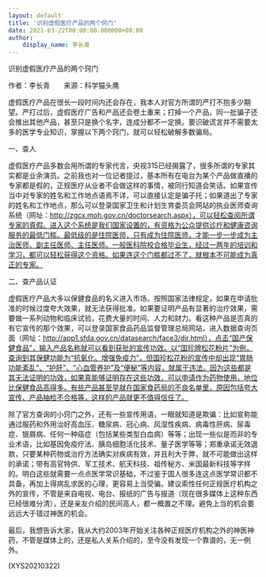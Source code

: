 ```yaml
---
layout: default
title: '识别虚假医疗产品的两个窍门'
date: 2021-03-22T00:00:00.000000+08:00
author:
    display_name: 李长青
---
```


识别虚假医疗产品的两个窍门

作者：李长青　　来源：科学猫头鹰

虚假医疗产品在很长一段时间内还会存在，我本人对官方所谓的严打不抱多少期望。严打过后，虚假医疗广告和产品还会卷土重来；打掉一个产品，同一批骗子还会推出其他产品，甚至只是换个名字，连成分都不一定换。要识破谎言并不需要太多的医学专业知识，掌握以下两个窍门，就可以轻松破解多数骗局。

一、查人

虚假医疗产品多数会用所谓的专家代言，央视315已经揭露了，很多所谓的专家其实都是业余演员。之前我也对一位记者提过，基本所有在电台为某个产品做直播的专家都是假的，正规医疗从业者不会做这样的事情，被同行知道会笑话。如果宣传当中对专家的姓名和工作地点语焉不详，可以直接认定是骗子托；如果道出了专家的姓名和工作地点，那么可以登录国家卫生和计划生育委员会网站的执业医师查询系统（网址：http://zgcx.moh.gov.cn/doctorsearch.aspx），可以轻松查阅所谓专家的真假。进入这个系统是我们国家设置的，有资格为公众提供诊疗和健康咨询服务的最低门槛。最低级的是住院医师，只有成为住院医师，才能一步一步成为主治医师、副主任医师、主任医师。一般医科院校合格毕业生，经过一两年的培训和学习，都可以轻松获得这个资格。如果连这个门槛都过不了，就根本不可能成为真正的专家。

二、查产品认证

虚假医疗产品大多以保健食品的名义进入市场。按照国家法律规定，如果在申请批准的时候过度夸大效果，就无法获得批准。如果要证明产品有显著的治疗效果，需要做一系列动物和临床试验，花费大量的时间、人力和财力。看这种产品是否真的有它宣传的那个效果，可以登录国家食品药品监督管理总局网站，进入数据查询页面（网址：http://app1.sfda.gov.cn/datasearch/face3/dir.html），点击“国产保健食品”，输入产品名称就可以看到获批的宣传功效。以“国珍牌松花粉片”为例，查询到其保健功能为“抗氧化、增强免疫力”，但国珍松花粉的宣传中却出现“胃肠功能紊乱”、“护肝”、“心血管养护”及“便秘”等内容，就属于违法。因为这些都是其无法证明的功效，如果真能够证明存在这些功效，可以申请作为药物使用，地位比保健食品高得多。有些产品甚至早就在国家食药局的不良名单里，原因包括夸大宣传、产品抽检不合格等，这样的产品就更不值得信任了。

除了官方查询的小窍门之外，还有一些宣传用语，一眼就知道是欺骗：比如宣称能通过服药和外用治好高血压、糖尿病、冠心病、风湿性疾病、病毒性肝病、尿毒症、银屑病、任何一种癌症（包括某些类型白血病）等等；出现一些似是而非的专业术语，比如基因免疫疗法、胰岛细胞活化技术、量子医学等等；郑重承诺无效退款，只要某种药物或治疗方法确实对疾病有效，并且利大于弊，就不可能做出这样的承诺；带有高官特供、军工技术、航天科技、祖传秘方、米国最新科技等字样的。明白这些就需要一点点医学常识基础，不过鉴于国人很多连这点医学常识都不具备，再加上得病乱求医的心理，更容易上当受骗。建议索性任何正规医疗机构之外的宣传，不管是来自电视、电台、报纸的广告与报道（现在很多媒体上这种东西已经很难分清），还是亲友介绍的民间高人，都一概置之不理。避免上当的机会要远远大于错过神医的机会。

最后，我想告诉大家，我从大约2003年开始关注各种正规医疗机构之外的神医神药，不管是媒体上的，还是私人关系介绍的，至今没有发现一个靠谱的，无一例外。

(XYS20210322)


